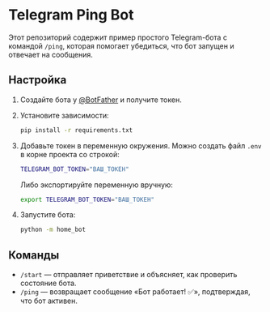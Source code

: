 # Telegram Ping Bot

Этот репозиторий содержит пример простого Telegram-бота с командой `/ping`,
которая помогает убедиться, что бот запущен и отвечает на сообщения.

## Настройка

1. Создайте бота у [@BotFather](https://t.me/BotFather) и получите токен.
2. Установите зависимости:

   ```bash
   pip install -r requirements.txt
   ```

3. Добавьте токен в переменную окружения. Можно создать файл `.env` в корне
   проекта со строкой:

   ```bash
   TELEGRAM_BOT_TOKEN="ВАШ_ТОКЕН"
   ```

   Либо экспортируйте переменную вручную:

   ```bash
   export TELEGRAM_BOT_TOKEN="ВАШ_ТОКЕН"
   ```

4. Запустите бота:

   ```bash
   python -m home_bot
   ```

## Команды

- `/start` — отправляет приветствие и объясняет, как проверить состояние бота.
- `/ping` — возвращает сообщение «Бот работает! ✅», подтверждая, что бот активен.
